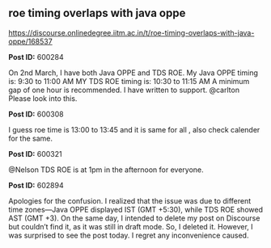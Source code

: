 ## roe timing overlaps with java oppe
https://discourse.onlinedegree.iitm.ac.in/t/roe-timing-overlaps-with-java-oppe/168537


**Post ID:** 600284

On 2nd March, I have both Java OPPE and TDS ROE.
My Java OPPE timing is: 9:30 to 11:00 AM
MY TDS ROE timing is: 10:30 to 11:15 AM
A minimum gap of one hour is recommended.
I have written to support.
@carlton Please look into this.

**Post ID:** 600308

I guess roe time is 13:00 to 13:45 and it is same for all , also check calender for the same.

**Post ID:** 600321

@Nelson
TDS ROE is at 1pm in the afternoon for everyone.

**Post ID:** 602894

Apologies for the confusion. I realized that the issue was due to different time zones—Java OPPE displayed IST (GMT +5:30), while TDS ROE showed AST (GMT +3). On the same day, I intended to delete my post on Discourse but couldn’t find it, as it was still in draft mode. So, I deleted it. However, I was surprised to see the post today.
I regret any inconvenience caused.

